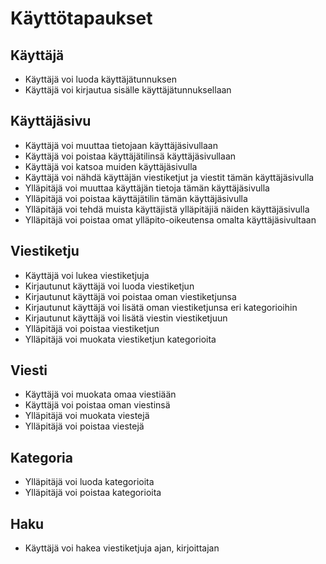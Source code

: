 # Käyttötapaukset

## Käyttäjä

* Käyttäjä voi luoda käyttäjätunnuksen
* Käyttäjä voi kirjautua sisälle käyttäjätunnuksellaan

## Käyttäjäsivu

* Käyttäjä voi muuttaa tietojaan käyttäjäsivullaan
* Käyttäjä voi poistaa käyttäjätilinsä käyttäjäsivullaan
* Käyttäjä voi katsoa muiden käyttäjäsivulla
* Käyttäjä voi nähdä käyttäjän viestiketjut ja viestit tämän käyttäjäsivulla
* Ylläpitäjä voi muuttaa käyttäjän tietoja tämän käyttäjäsivulla
* Ylläpitäjä voi poistaa käyttäjätilin tämän käyttäjäsivulla
* Ylläpitäjä voi tehdä muista käyttäjistä ylläpitäjiä näiden käyttäjäsivulla
* Ylläpitäjä voi poistaa omat ylläpito-oikeutensa omalta käyttäjäsivultaan

## Viestiketju

* Käyttäjä voi lukea viestiketjuja
* Kirjautunut käyttäjä voi luoda viestiketjun
* Kirjautunut käyttäjä voi poistaa oman viestiketjunsa
* Kirjautunut käyttäjä voi lisätä oman viestiketjunsa eri kategorioihin
* Kirjautunut käyttäjä voi lisätä viestin viestiketjuun
* Ylläpitäjä voi poistaa viestiketjun
* Ylläpitäjä voi muokata viestiketjun kategorioita

## Viesti

* Käyttäjä voi muokata omaa viestiään
* Käyttäjä voi poistaa oman viestinsä
* Ylläpitäjä voi muokata viestejä
* Ylläpitäjä voi poistaa viestejä

## Kategoria

* Ylläpitäjä voi luoda kategorioita
* Ylläpitäjä voi poistaa kategorioita

## Haku

* Käyttäjä voi hakea viestiketjuja ajan, kirjoittajan
